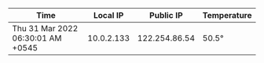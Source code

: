 | Time     | Local IP | Public IP | Temperature |
| ----------- | ----------- | ----------- | ----------- |
| Thu 31 Mar 2022 06:30:01 AM +0545      | 10.0.2.133     | 122.254.86.54  | 50.5° |

